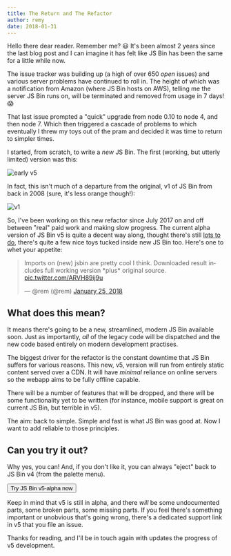 ```yaml
---
title: The Return and The Refactor
author: remy
date: 2018-01-31
---
```



Hello there dear reader. Remember me? 😃 It's been almost 2 years since the last blog post and I can imagine it has felt like JS Bin has been the same for a little while now.

The issue tracker was building up (a high of over 650 *open* issues) and various server problems have continued to roll in. The height of which was a notification from Amazon (where JS Bin hosts on AWS), telling me the server JS Bin runs on, will be terminated and removed from usage in 7 days! 😱

That last issue prompted a "quick" upgrade from node 0.10 to node 4, and then node 7. Which then triggered a cascade of problems to which eventually I threw my toys out of the pram and decided it was time to return to simpler times.

I started, from scratch, to write a _new_ JS Bin. The first (working, but utterly limited) version was this:

![early v5](/images/blog/early-v5.png)

In fact, this isn't much of a departure from the original, v1 of JS Bin from back in 2008 (sure, it's less orange though!):

![v1](/images/blog/v1.jpg)

So, I've been working on this new refactor since July 2017 on and off between "real" paid work and making slow progress. The current alpha version of JS Bin v5 is quite a decent way along, thought there's still [lots to do](https://github.com/jsbin/jsbin/blob/feat/next-v5/TODO.md), there's quite a few nice toys tucked inside new JS Bin too. Here's one to whet your appetite:

<blockquote class="twitter-tweet" data-lang="en"><p lang="en" dir="ltr">Imports on (new) jsbin are pretty cool I think. Downloaded result includes full working version *plus* original source. <a href="https://t.co/ARVH89ij9u">pic.twitter.com/ARVH89ij9u</a></p>&mdash; @rem (@rem) <a href="https://twitter.com/rem/status/956508538184052736?ref_src=twsrc%5Etfw">January 25, 2018</a></blockquote>
<script async src="https://platform.twitter.com/widgets.js" charset="utf-8"></script>


## What does this mean?

It means there's going to be a new, streamlined, modern JS Bin available soon. Just as importantly, _all_ of the legacy code will be dispatched and the new code based entirely on modern development practises.

The biggest driver for the refactor is the constant downtime that JS Bin suffers for various reasons. This new, v5, version will run from entirely static content served over a CDN. It will have _minimal_ reliance on online servers so the webapp aims to be fully offline capable.

There will be a number of features that will be dropped, and there will be some functionality yet to be written (for instance, mobile support is great on current JS Bin, but terrible in v5).

The aim: back to simple. Simple and fast is what JS Bin was good at. Now I want to add reliable to those principles.

## Can you try it out?

Why yes, you can! And, if you don't like it, you can always "eject" back to JS Bin v4 (from the palette menu).

<button class="button call action big" onclick="document.cookie = 'version=v5; expires=Fri, 31 Dec 9999 23:59:59 GMT; path=/'; window.open('https://jsbin.com?utm_source=jsbin&utm_medium=blog&utm_campaign=try-v5');">Try JS Bin v5-alpha now</button>

Keep in mind that v5 is still in alpha, and there _will_ be some undocumented parts, some broken parts, some missing parts. If you feel there's something important or unobvious that's going wrong, there's a dedicated support link in v5 that you file an issue.

Thanks for reading, and I'll be in touch again with updates the progress of v5 development.

